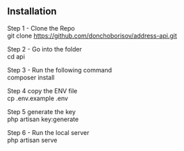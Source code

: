 

## Installation

Step 1 - Clone the Repo <br>
git clone https://github.com/donchoborisov/address-api.git
 
Step 2 - Go into the folder <br>
cd api

Step 3 - Run the following command<br>
composer install

Step 4 copy the ENV file<br>
cp .env.example .env

Step 5 generate the key<br>
php artisan key:generate

Step 6 - Run the local server<br>
php artisan serve 



